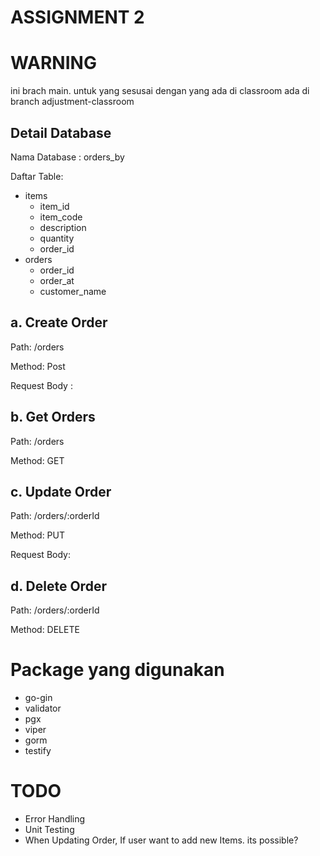 # ASSIGNMENT 2

# WARNING

ini brach main. untuk yang sesusai dengan yang ada di classroom ada di branch adjustment-classroom

## Detail Database

Nama Database : orders_by  

Daftar Table:

- items
  - item_id
  - item_code
  - description
  - quantity
  - order_id
- orders
    - order_id
    - order_at
    - customer_name

## a. Create Order
Path: /orders 

Method: Post 

Request Body :

## b. Get Orders
Path: /orders 

Method: GET

## c. Update Order
Path: /orders/:orderId 

Method:  PUT

Request Body:

## d. Delete Order 
Path: /orders/:orderId
 
Method: DELETE


# Package yang digunakan
- go-gin
- validator
- pgx
- viper
- gorm
- testify


# TODO
- Error Handling
- Unit Testing
- When Updating Order, If user want to add new Items. its possible?
